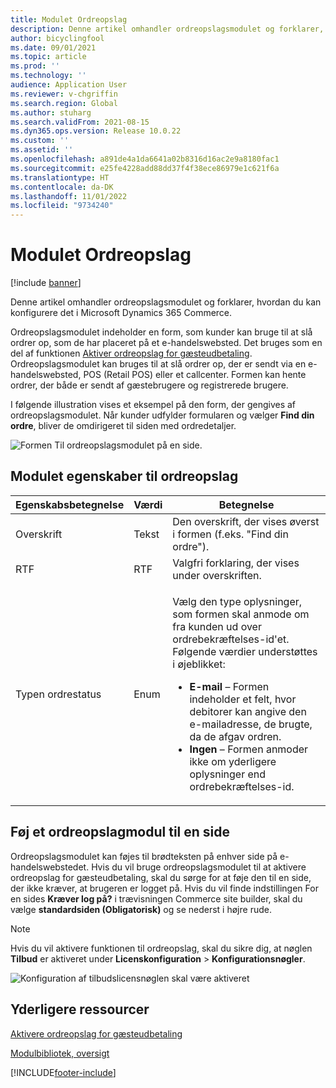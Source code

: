 ```yaml
---
title: Modulet Ordreopslag
description: Denne artikel omhandler ordreopslagsmodulet og forklarer, hvordan du kan konfigurere det i Microsoft Dynamics 365 Commerce.
author: bicyclingfool
ms.date: 09/01/2021
ms.topic: article
ms.prod: ''
ms.technology: ''
audience: Application User
ms.reviewer: v-chgriffin
ms.search.region: Global
ms.author: stuharg
ms.search.validFrom: 2021-08-15
ms.dyn365.ops.version: Release 10.0.22
ms.custom: ''
ms.assetid: ''
ms.openlocfilehash: a891de4a1da6641a02b8316d16ac2e9a8180fac1
ms.sourcegitcommit: e25fe4228add88dd37f4f38ece86979e1c621f6a
ms.translationtype: HT
ms.contentlocale: da-DK
ms.lasthandoff: 11/01/2022
ms.locfileid: "9734240"
---
```

# <a name="order-lookup-module"></a>Modulet Ordreopslag

[!include [banner](includes/banner.md)]

Denne artikel omhandler ordreopslagsmodulet og forklarer, hvordan du kan konfigurere det i Microsoft Dynamics 365 Commerce.

Ordreopslagsmodulet indeholder en form, som kunder kan bruge til at slå ordrer op, som de har placeret på et e-handelswebsted. Det bruges som en del af funktionen [Aktiver ordreopslag for gæsteudbetaling](order-lookup-guest.md). Ordreopslagsmodulet kan bruges til at slå ordrer op, der er sendt via en e-handelswebsted, POS (Retail POS) eller et callcenter. Formen kan hente ordrer, der både er sendt af gæstebrugere og registrerede brugere.

I følgende illustration vises et eksempel på den form, der gengives af ordreopslagsmodulet. Når kunder udfylder formularen og vælger **Find din ordre**, bliver de omdirigeret til siden med ordredetaljer.

![Formen Til ordreopslagsmodulet på en side.](./media/OrderLookup_module.PNG)

## <a name="order-lookup-module-properties"></a>Modulet egenskaber til ordreopslag

| Egenskabsbetegnelse     | Værdi     | Betegnelse |
|-------------------|-----------|-------------|
| Overskrift           | Tekst      | Den overskrift, der vises øverst i formen (f.eks. "Find din ordre"). |
| RTF         | RTF | Valgfri forklaring, der vises under overskriften. |
| Typen ordrestatus | Enum      | <p>Vælg den type oplysninger, som formen skal anmode om fra kunden ud over ordrebekræftelses-id'et. Følgende værdier understøttes i øjeblikket:</p><ul><li><b>E-mail</b> – Formen indeholder et felt, hvor debitorer kan angive den e-mailadresse, de brugte, da de afgav ordren.</li><li><b>Ingen</b> – Formen anmoder ikke om yderligere oplysninger end ordrebekræftelses-id.</li></ul> |

## <a name="add-an-order-lookup-module-to-a-page"></a>Føj et ordreopslagmodul til en side

Ordreopslagsmodulet kan føjes til brødteksten på enhver side på e-handelswebstedet. Hvis du vil bruge ordreopslagsmodulet til at aktivere ordreopslag for gæsteudbetaling, skal du sørge for at føje den til en side, der ikke kræver, at brugeren er logget på. Hvis du vil finde indstillingen For en sides **Kræver log på?** i trævisningen Commerce site builder, skal du vælge **standardsiden (Obligatorisk)** og se nederst i højre rude.


> [!NOTE]
> Hvis du vil aktivere funktionen til ordreopslag, skal du sikre dig, at nøglen **Tilbud** er aktiveret under **Licenskonfiguration** > **Konfigurationsnøgler**.
>
> ![Konfiguration af tilbudslicensnøglen skal være aktiveret](./media/Quotations_License_Key_Configuration.png)

## <a name="additional-resources"></a>Yderligere ressourcer

[Aktivere ordreopslag for gæsteudbetaling](order-lookup-guest.md)

[Modulbibliotek, oversigt](starter-kit-overview.md)

[!INCLUDE[footer-include](../includes/footer-banner.md)]
